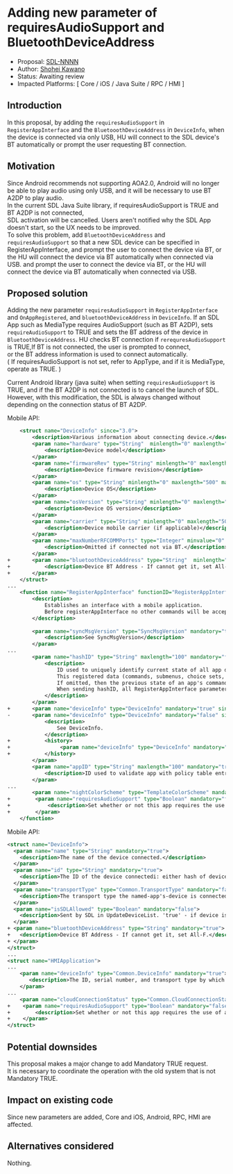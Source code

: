 # Adding new parameter of requiresAudioSupport and BluetoothDeviceAddress

* Proposal: [SDL-NNNN](NNNN-Adding-new-parameter-of-requiresAudioSupport-and-BluetoothDeviceAddress.md)
* Author: [Shohei Kawano](https://github.com/Shohei-Kawano)
* Status: Awaiting review
* Impacted Platforms: [ Core / iOS / Java Suite / RPC / HMI ]

## Introduction

In this proposal, by adding the `requiresAudioSupport` in `RegisterAppInterface` and the `BluetooothDeviceAddress` in `DeviceInfo`, when the device is connected via only USB, HU will connect to the SDL device's BT automatically or prompt the user requesting BT connection.  

## Motivation

Since Android recommends not supporting AOA2.0, Android will no longer be able to play audio using only USB, and it will be necessary to use BT A2DP to play audio.  
In the current SDL Java Suite library, if requiresAudioSupport is TRUE and BT A2DP is not connected,  
SDL activation will be cancelled. Users aren't notified why the SDL App doesn't start, so the UX needs to be improved.  
To solve this problem, add `BluetoothDeviceAddress` and `requiresAudioSupport` so that a new SDL device can be specified in RegisterAppInterface, and prompt the user to connect the device via BT, or the HU will connect the device via BT automatically when connected via USB. 
and prompt the user to connect the device via BT, or the HU will connect the device via BT automatically when connected via USB.  

## Proposed solution

Adding the new parameter `requiresAudioSupport` in `RegisterAppInterface` and `OnAppRegistered`, and `bluetoothDeviceAddress` in `DeviceInfo`.
If an SDL App such as MediaType requires AudioSupport (such as BT A2DP), sets `requireAudioSupport` to TRUE and sets the BT address of the device in `BluetoothDeviceAddress`.
HU checks BT connection if `rerequresAudioSupport` is TRUE,If BT is not connected, the user is prompted to connect,  
or the BT address information is used to connect automatically.  
( If requiresAudioSupport is not set, refer to AppType, and if it is MediaType, operate as TRUE. )  
  
Current Android library (java suite) when setting `requiresAudioSupport` is TRUE, and if the BT A2DP is not connected is to cancel the launch of SDL.  
However, with this modification, the SDL is always changed without depending on the connection status of BT A2DP.  


Mobile API:
```xml
    <struct name="DeviceInfo" since="3.0">
        <description>Various information about connecting device.</description>         
        <param name="hardware" type="String"  minlength="0" maxlength="500" mandatory="false">
            <description>Device model</description>
        </param>
        <param name="firmwareRev" type="String" minlength="0" maxlength="500" mandatory="false">
            <description>Device firmware revision</description>
        </param>
        <param name="os" type="String" minlength="0" maxlength="500" mandatory="false">
            <description>Device OS</description>
        </param>
        <param name="osVersion" type="String" minlength="0" maxlength="500" mandatory="false">
            <description>Device OS version</description>
        </param>
        <param name="carrier" type="String" minlength="0" maxlength="500" mandatory="false">
            <description>Device mobile carrier (if applicable)</description>
        </param>
        <param name="maxNumberRFCOMMPorts" type="Integer" minvalue="0" maxvalue="100" mandatory="false">
            <description>Omitted if connected not via BT.</description>
        </param>         
+       <param name="bluetoothDeviceAddress" type="String"  minlength="0" maxlength="500" mandatory="true">
+           <description>Device BT Address - If cannot get it, set All-F.</description>
+       </param>
    </struct>
...
    <function name="RegisterAppInterface" functionID="RegisterAppInterfaceID" messagetype="request" since="1.0">
        <description>
            Establishes an interface with a mobile application.
            Before registerAppInterface no other commands will be accepted/executed.
        </description>
        
        <param name="syncMsgVersion" type="SyncMsgVersion" mandatory="true" since="1.0">
            <description>See SyncMsgVersion</description>
        </param>
...
        <param name="hashID" type="String" maxlength="100" mandatory="false" since="3.0">
            <description>
                ID used to uniquely identify current state of all app data that can persist through connection cycles (e.g. ignition cycles).
                This registered data (commands, submenus, choice sets, etc.) can be reestablished without needing to explicitly reregister each piece.
                If omitted, then the previous state of an app's commands, etc. will not be restored.
                When sending hashID, all RegisterAppInterface parameters should still be provided (e.g. ttsName, etc.).
            </description>
        </param>
+       <param name="deviceInfo" type="DeviceInfo" mandatory="true" since="X.X">
-       <param name="deviceInfo" type="DeviceInfo" mandatory="false" since="3.0">
            <description>
                See DeviceInfo.
            </description>
+           <history>
+                <param name="deviceInfo" type="DeviceInfo" mandatory="false" since="3.0" until="X.X"/>
+           </history>
        </param>
        <param name="appID" type="String" maxlength="100" mandatory="true" since="2.0">
            <description>ID used to validate app with policy table entries</description>
        </param>
...
        <param name="nightColorScheme" type="TemplateColorScheme" mandatory="false" since="5.0"/>
+        <param name="requiresAudioSupport" type="Boolean" mandatory="false" since="X.X">
+            <description>Set whether or not this app requires the use of an audio streaming output device.</description>
+        </param>
    </function>
```
  
Mobile API:
```xml
<struct name="DeviceInfo">
  <param name="name" type="String" mandatory="true">
    <description>The name of the device connected.</description>
  </param>
  <param name="id" type="String" mandatory="true">
    <description>The ID of the device connectedi: either hash of device's USB serial number(in case of USB connection) or has of device's MAC address(in case of BlueTooth or WIFI connection</description>
  </param>
  <param name="transportType" type="Common.TransportType" mandatory="false">
    <description>The transport type the named-app's-device is connected over HU(BlueTooth, USB or WiFi). It must be provided in OnAppRegistered and in UpdateDeviceList</description>
  </param>
  <param name="isSDLAllowed" type="Boolean" mandatory="false">
    <description>Sent by SDL in UpdateDeviceList. 'true' - if device is allowed for PolicyTable Exchange; 'false' - if device is NOT allowed for PolicyTable Exchange </description>
  </param>
+ <param name="bluetoothDeviceAddress" type="String" mandatory="true">
+   <description>Device BT Address - If cannot get it, set All-F.</description>
+ </param>
</struct>
...
<struct name="HMIApplication">
...
    <param name="deviceInfo" type="Common.DeviceInfo" mandatory="true">
       <description>The ID, serial number, and transport type by which the named app's device is connected to HU.</description>
    </param>
...
    <param name="cloudConnectionStatus" type="Common.CloudConnectionStatus" mandatory="false"></param>
+    <param name="requiresAudioSupport" type="Boolean" mandatory="false">
+        <description>Set whether or not this app requires the use of an audio streaming output device.</description>
+    </param>
</struct>
```

## Potential downsides

This proposal makes a major change to add Mandatory TRUE request.  
It is necessary to coordinate the operation with the old system that is not Mandatory TRUE.  


## Impact on existing code

Since new parameters are added, Core and  iOS, Android, RPC, HMI are affected.

## Alternatives considered

Nothing.  
